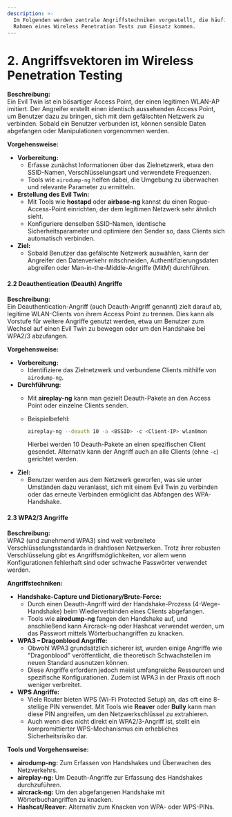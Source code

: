 ```yaml
---
description: >-
  Im Folgenden werden zentrale Angriffstechniken vorgestellt, die häufig im
  Rahmen eines Wireless Penetration Tests zum Einsatz kommen.
---
```


# 2. Angriffsvektoren im Wireless Penetration Testing

**Beschreibung:**\
Ein Evil Twin ist ein bösartiger Access Point, der einen legitimen WLAN-AP imitiert. Der Angreifer erstellt einen identisch aussehenden Access Point, um Benutzer dazu zu bringen, sich mit dem gefälschten Netzwerk zu verbinden. Sobald ein Benutzer verbunden ist, können sensible Daten abgefangen oder Manipulationen vorgenommen werden.

**Vorgehensweise:**

* **Vorbereitung:**
  * Erfasse zunächst Informationen über das Zielnetzwerk, etwa den SSID-Namen, Verschlüsselungsart und verwendete Frequenzen.
  * Tools wie `airodump-ng` helfen dabei, die Umgebung zu überwachen und relevante Parameter zu ermitteln.
* **Erstellung des Evil Twin:**
  * Mit Tools wie **hostapd** oder **airbase-ng** kannst du einen Rogue-Access-Point einrichten, der dem legitimen Netzwerk sehr ähnlich sieht.
  * Konfiguriere denselben SSID-Namen, identische Sicherheitsparameter und optimiere den Sender so, dass Clients sich automatisch verbinden.
* **Ziel:**
  * Sobald Benutzer das gefälschte Netzwerk auswählen, kann der Angreifer den Datenverkehr mitschneiden, Authentifizierungsdaten abgreifen oder Man-in-the-Middle-Angriffe (MitM) durchführen.

#### 2.2 Deauthentication (Deauth) Angriffe

**Beschreibung:**\
Ein Deauthentication-Angriff (auch Deauth-Angriff genannt) zielt darauf ab, legitime WLAN-Clients von ihrem Access Point zu trennen. Dies kann als Vorstufe für weitere Angriffe genutzt werden, etwa um Benutzer zum Wechsel auf einen Evil Twin zu bewegen oder um den Handshake bei WPA2/3 abzufangen.

**Vorgehensweise:**

* **Vorbereitung:**
  * Identifiziere das Zielnetzwerk und verbundene Clients mithilfe von `airodump-ng`.
* **Durchführung:**
  * Mit **aireplay-ng** kann man gezielt Deauth-Pakete an den Access Point oder einzelne Clients senden.
  *   Beispielbefehl:

      ```bash
      aireplay-ng --deauth 10 -a <BSSID> -c <Client-IP> wlan0mon
      ```

      Hierbei werden 10 Deauth-Pakete an einen spezifischen Client gesendet. Alternativ kann der Angriff auch an alle Clients (ohne `-c`) gerichtet werden.
* **Ziel:**
  * Benutzer werden aus dem Netzwerk geworfen, was sie unter Umständen dazu veranlasst, sich mit einem Evil Twin zu verbinden oder das erneute Verbinden ermöglicht das Abfangen des WPA-Handshake.

#### 2.3 WPA2/3 Angriffe

**Beschreibung:**\
WPA2 (und zunehmend WPA3) sind weit verbreitete Verschlüsselungsstandards in drahtlosen Netzwerken. Trotz ihrer robusten Verschlüsselung gibt es Angriffsmöglichkeiten, vor allem wenn Konfigurationen fehlerhaft sind oder schwache Passwörter verwendet werden.

**Angriffstechniken:**

* **Handshake-Capture und Dictionary/Brute-Force:**
  * Durch einen Deauth-Angriff wird der Handshake-Prozess (4-Wege-Handshake) beim Wiederverbinden eines Clients abgefangen.
  * Tools wie **airodump-ng** fangen den Handshake auf, und anschließend kann Aircrack-ng oder Hashcat verwendet werden, um das Passwort mittels Wörterbuchangriffen zu knacken.
* **WPA3 – Dragonblood Angriffe:**
  * Obwohl WPA3 grundsätzlich sicherer ist, wurden einige Angriffe wie "Dragonblood" veröffentlicht, die theoretisch Schwachstellen im neuen Standard ausnutzen können.
  * Diese Angriffe erfordern jedoch meist umfangreiche Ressourcen und spezifische Konfigurationen. Zudem ist WPA3 in der Praxis oft noch weniger verbreitet.
* **WPS Angriffe:**
  * Viele Router bieten WPS (Wi-Fi Protected Setup) an, das oft eine 8-stellige PIN verwendet. Mit Tools wie **Reaver** oder **Bully** kann man diese PIN angreifen, um den Netzwerkschlüssel zu extrahieren.
  * Auch wenn dies nicht direkt ein WPA2/3-Angriff ist, stellt ein kompromittierter WPS-Mechanismus ein erhebliches Sicherheitsrisiko dar.

**Tools und Vorgehensweise:**

* **airodump-ng:** Zum Erfassen von Handshakes und Überwachen des Netzverkehrs.
* **aireplay-ng:** Um Deauth-Angriffe zur Erfassung des Handshakes durchzuführen.
* **aircrack-ng:** Um den abgefangenen Handshake mit Wörterbuchangriffen zu knacken.
* **Hashcat/Reaver:** Alternativ zum Knacken von WPA- oder WPS-PINs.
